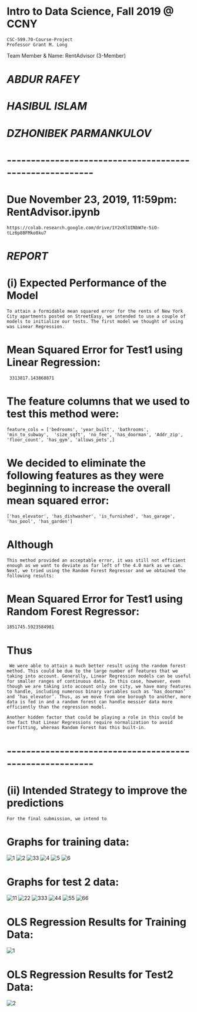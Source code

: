 # Intro to Data Science, Fall 2019 @ CCNY
    CSC-599.70-Course-Project 
    Professor Grant M. Long
Team Member & Name: RentAdvisor (3-Member)
# *ABDUR RAFEY*
# *HASIBUL ISLAM*
# *DZHONIBEK PARMANKULOV*

# --------------------------------------------------------
# Due November 23, 2019, 11:59pm: RentAdvisor.ipynb 
    https://colab.research.google.com/drive/1Y2cKlUINbW7e-5iO-tLz6p88FMko8ku7

# *REPORT* #

# (i) Expected Performance of the Model
    To attain a formidable mean squared error for the rents of New York City apartments posted on StreetEasy, we intended to use a couple of models to initialize our tests. The first model we thought of using was Linear Regression. 

# Mean Squared Error for Test1 using Linear Regression: 
     3313817.143868871

# The feature columns that we used to test this method were:

    feature_cols = ['bedrooms', 'year_built', 'bathrooms', 'min_to_subway',  'size_sqft', 'no_fee', 'has_doorman', 'Addr_zip', 'floor_count', 'has_gym', 'allows_pets',]

# We decided to eliminate the following features as they were beginning to increase the overall mean squared error:

    ['has_elevator', 'has_dishwasher', 'is_furnished', 'has_garage', 'has_pool', 'has_garden']

# Although 
    This method provided an acceptable error, it was still not efficient enough as we want to deviate as far left of the 4.0 mark as we can. Next, we tried using the Random Forest Regressor and we obtained the following results: 

# Mean Squared Error for Test1 using Random Forest Regressor: 
    1851745.5923584981

# Thus
     We were able to attain a much better result using the random forest method. This could be due to the large number of features that we taking into account. Generally, Linear Regression models can be useful for smaller ranges of continuous data. In this case, however, even though we are taking into account only one city, we have many features to handle, including numerous binary variables such as ‘has_doorman’ and ‘has_elevator’. Thus, as we move from one borough to another, more data is fed in and a random forest can handle messier data more efficiently than the regression model. 

    Another hidden factor that could be playing a role in this could be the fact that Linear Regressions require normalization to avoid overfitting, whereas Random Forest has this built-in.   

# --------------------------------------------------------
# (ii) Intended Strategy to improve the predictions
    For the final submission, we intend to 

# Graphs for training data: 
![1](https://user-images.githubusercontent.com/36207058/69293321-8c1f7480-0bd6-11ea-9981-b41a9fd7c10e.png)
![2](https://user-images.githubusercontent.com/36207058/69293326-8de93800-0bd6-11ea-88aa-4346334a178b.png)
![33](https://user-images.githubusercontent.com/36207058/69293327-904b9200-0bd6-11ea-9d7a-8ecae9bb8649.png)
![4](https://user-images.githubusercontent.com/36207058/69293333-92adec00-0bd6-11ea-86dd-7e55cc1e21a1.png)
![5](https://user-images.githubusercontent.com/36207058/69293336-9477af80-0bd6-11ea-9561-1f2e7028ec24.png)
![6](https://user-images.githubusercontent.com/36207058/69293341-96da0980-0bd6-11ea-976c-5262106548a8.png)

# Graphs for test 2 data: 
![11](https://user-images.githubusercontent.com/36207058/69293419-cdb01f80-0bd6-11ea-9d9a-c7ed0c5ca086.png)
![22](https://user-images.githubusercontent.com/36207058/69293421-cf79e300-0bd6-11ea-9c66-dbdcedd59065.png)
![333](https://user-images.githubusercontent.com/36207058/69293423-d0ab1000-0bd6-11ea-8028-c3b3752ef921.png)
![44](https://user-images.githubusercontent.com/36207058/69293425-d1dc3d00-0bd6-11ea-8757-375c5afe43c2.png)
![55](https://user-images.githubusercontent.com/36207058/69293427-d30d6a00-0bd6-11ea-9617-35517d6c2845.png)
![66](https://user-images.githubusercontent.com/36207058/69293428-d3a60080-0bd6-11ea-8bdc-cf80a5f2a9d2.png)


# OLS Regression Results for Training Data: 
![1](https://user-images.githubusercontent.com/36207058/69293525-1ec01380-0bd7-11ea-896a-c6adcf24ce22.png)

# OLS Regression Results for Test2 Data: 
![2](https://user-images.githubusercontent.com/36207058/69293527-1f58aa00-0bd7-11ea-92c6-5fa201dc14fa.png)
